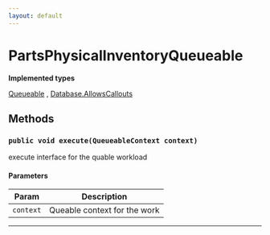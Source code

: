 ```yaml
---
layout: default
---
```

# PartsPhysicalInventoryQueueable

**Implemented types**

[Queueable](Queueable)
, 
[Database.AllowsCallouts](Database.AllowsCallouts)

## Methods
### `public void execute(QueueableContext context)`

execute interface for the quable workload

#### Parameters

|Param|Description|
|---|---|
|`context`|Queable context for the work|

---

